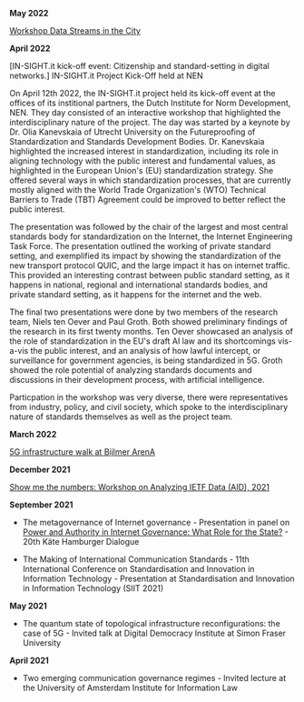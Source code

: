 **May 2022**

[Workshop Data Streams in the City](https://www.oba.nl/agenda/dehallen/workshopdatastromenindestadvormgevenaanamsterdamsedatainfrastructuren.html)

**April 2022**

[IN-SIGHT.it kick-off event: Citizenship and standard-setting in digital networks.]
IN-SIGHT.it Project Kick-Off held at NEN

On April 12th 2022, the IN-SIGHT.it project held its kick-off event at the offices of its institional partners, the Dutch Institute for Norm Development, NEN. They day consisted of an interactive workshop that highlighted the interdisciplinary nature of the project. The day was started by a keynote by Dr. Olia Kanevskaia of Utrecht University on the Futureproofing of Standardization and Standards Development Bodies. Dr. Kanevskaia highlighted the increased interest in standardization, including its role in aligning technology with the public interest and fundamental values, as highlighted in the European Union's (EU) standardization strategy. She offered several ways in which standardization processes, that are currently mostly aligned with the World Trade Organization's (WTO) Technical Barriers to Trade (TBT) Agreement could be improved to better reflect the public interest.

The presentation was followed by the chair of the largest and most central standards body for standardization on the Internet, the Internet Engineering Task Force. The presentation outlined the working of private standard setting, and exemplified its impact by showing the standardization of the new transport protocol QUIC, and the large impact it has on internet traffic. This provided an interesting contrast between public standard setting, as it happens in national, regional and international standards bodies, and private standard setting, as it happens for the internet and the web.

The final two presentations were done by two members of the research team, Niels ten Oever and Paul Groth. Both showed preliminary findings of the research in its first twenty months. Ten Oever showcased an analysis of the role of standardization in the EU's draft AI law and its shortcomings vis-a-vis the public interest, and an analysis of how lawful intercept, or surveillance for government agencies, is being standardized in 5G. Groth showed the role potential of analyzing standards documents and discussions in their development process, with artificial intelligence.

Particpation in the workshop was very diverse, there were representatives from industry, policy, and civil society, which spoke to the interdisciplinary nature of standards themselves as well as the project team.


**March 2022**

[5G infrastructure walk at Bijlmer ArenA](https://www.oba.nl/agenda/bijlmerplein/5gsightseeingtourindebijlmerarena.html)

**December 2021**

[Show me the numbers: Workshop on Analyzing IETF Data (AID), 2021](https://www.iab.org/activities/workshops/aid/)

**September 2021**

- The metagovernance of Internet governance - Presentation in panel on [Power and Authority in Internet Governance: What Role for the State?](https://www.gcr21.org/events/upcoming/power-and-authority-in-internet-governance-what-role-for-the-state) - 20th Käte Hamburger Dialogue

- The Making of International Communication Standards - 11th International Conference on Standardisation and Innovation in Information Technology - Presentation at Standardisation and Innovation in Information Technology (SIIT 2021)

**May 2021**

- The quantum state of topological infrastructure reconfigurations: the case of 5G - Invited talk at Digital Democracy Institute at Simon Fraser University

**April 2021**

- Two emerging communication governance regimes - Invited lecture at the University of Amsterdam Institute for Information Law
